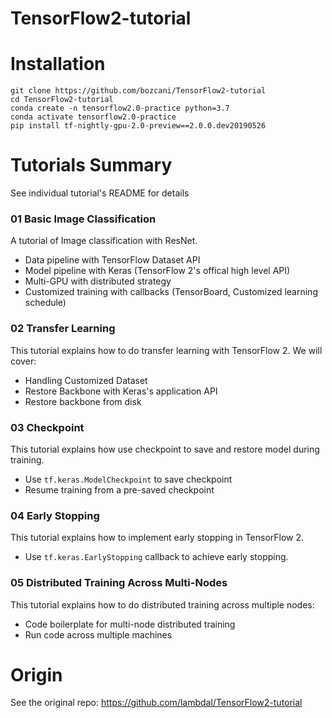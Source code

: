 # TensorFlow2-tutorial


# Installation

```
git clone https://github.com/bozcani/TensorFlow2-tutorial
cd TensorFlow2-tutorial
conda create -n tensorflow2.0-practice python=3.7
conda activate tensorflow2.0-practice
pip install tf-nightly-gpu-2.0-preview==2.0.0.dev20190526
```


# Tutorials Summary

See individual tutorial's README for details

### 01 Basic Image Classification

A tutorial of Image classification with ResNet. 
* Data pipeline with TensorFlow Dataset API
* Model pipeline with Keras (TensorFlow 2's offical high level API)
* Multi-GPU with distributed strategy
* Customized training with callbacks (TensorBoard, Customized learning schedule)

### 02 Transfer Learning
This tutorial explains how to do transfer learning with TensorFlow 2. We will cover:

* Handling Customized Dataset
* Restore Backbone with Keras's application API
* Restore backbone from disk

### 03 Checkpoint
This tutorial explains how use checkpoint to save and restore model during training.

* Use ```tf.keras.ModelCheckpoint``` to save checkpoint
* Resume training from a pre-saved checkpoint

### 04 Early Stopping
This tutorial explains how to implement early stopping in TensorFlow 2.

* Use ```tf.keras.EarlyStopping``` callback to achieve early stopping.

### 05 Distributed Training Across Multi-Nodes
This tutorial explains how to do distributed training across multiple nodes:

* Code boilerplate for multi-node distributed training
* Run code across multiple machines

# Origin

See the original repo: https://github.com/lambdal/TensorFlow2-tutorial
